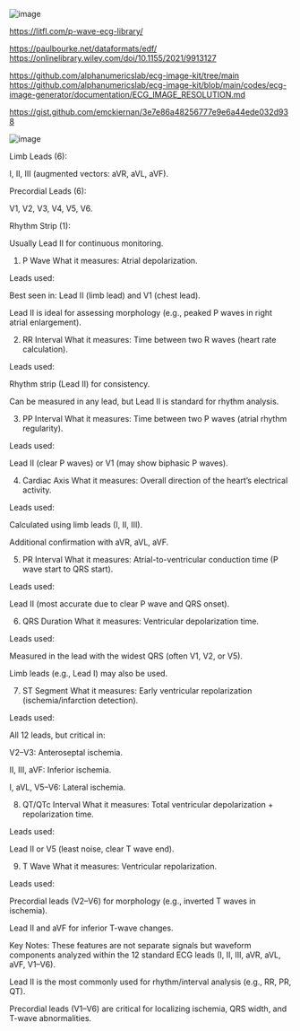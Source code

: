 ![image](https://github.com/user-attachments/assets/5877ad5c-ca71-412a-b68f-e0a09e9e94d6)

https://litfl.com/p-wave-ecg-library/


https://paulbourke.net/dataformats/edf/
https://onlinelibrary.wiley.com/doi/10.1155/2021/9913127

https://github.com/alphanumericslab/ecg-image-kit/tree/main
https://github.com/alphanumericslab/ecg-image-kit/blob/main/codes/ecg-image-generator/documentation/ECG_IMAGE_RESOLUTION.md

https://gist.github.com/emckiernan/3e7e86a48256777e9e6a44ede032d938



![image](https://github.com/user-attachments/assets/18233ad8-d79c-4725-a3cd-98eb455ef2a3)

Limb Leads (6):

I, II, III (augmented vectors: aVR, aVL, aVF).

Precordial Leads (6):

V1, V2, V3, V4, V5, V6.

Rhythm Strip (1):

Usually Lead II for continuous monitoring.


1. P Wave
What it measures: Atrial depolarization.

Leads used:

Best seen in: Lead II (limb lead) and V1 (chest lead).

Lead II is ideal for assessing morphology (e.g., peaked P waves in right atrial enlargement).

2. RR Interval
What it measures: Time between two R waves (heart rate calculation).

Leads used:

Rhythm strip (Lead II) for consistency.

Can be measured in any lead, but Lead II is standard for rhythm analysis.

3. PP Interval
What it measures: Time between two P waves (atrial rhythm regularity).

Leads used:

Lead II (clear P waves) or V1 (may show biphasic P waves).

4. Cardiac Axis
What it measures: Overall direction of the heart’s electrical activity.

Leads used:

Calculated using limb leads (I, II, III).

Additional confirmation with aVR, aVL, aVF.

5. PR Interval
What it measures: Atrial-to-ventricular conduction time (P wave start to QRS start).

Leads used:

Lead II (most accurate due to clear P wave and QRS onset).

6. QRS Duration
What it measures: Ventricular depolarization time.

Leads used:

Measured in the lead with the widest QRS (often V1, V2, or V5).

Limb leads (e.g., Lead I) may also be used.

7. ST Segment
What it measures: Early ventricular repolarization (ischemia/infarction detection).

Leads used:

All 12 leads, but critical in:

V2–V3: Anteroseptal ischemia.

II, III, aVF: Inferior ischemia.

I, aVL, V5–V6: Lateral ischemia.

8. QT/QTc Interval
What it measures: Total ventricular depolarization + repolarization time.

Leads used:

Lead II or V5 (least noise, clear T wave end).

9. T Wave
What it measures: Ventricular repolarization.

Leads used:

Precordial leads (V2–V6) for morphology (e.g., inverted T waves in ischemia).

Lead II and aVF for inferior T-wave changes.

Key Notes:
These features are not separate signals but waveform components analyzed within the 12 standard ECG leads (I, II, III, aVR, aVL, aVF, V1–V6).

Lead II is the most commonly used for rhythm/interval analysis (e.g., RR, PR, QT).

Precordial leads (V1–V6) are critical for localizing ischemia, QRS width, and T-wave abnormalities.
